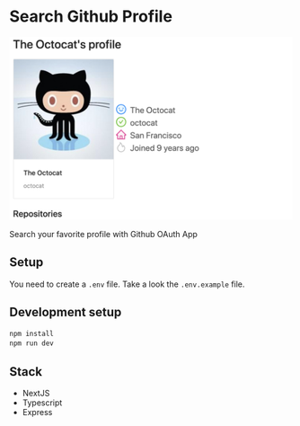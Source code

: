 # Search Github Profile

![](./img/cover.png)

Search your favorite profile with Github OAuth App

## Setup

You need to create a `.env` file. Take a look the `.env.example` file.

## Development setup

```sh
npm install
npm run dev
```

## Stack

* NextJS
* Typescript
* Express
